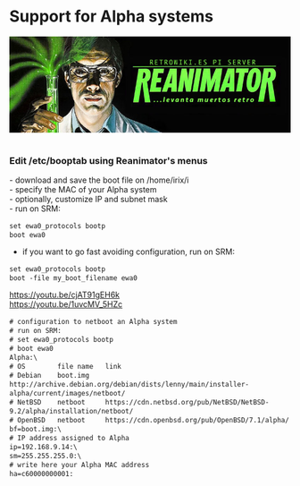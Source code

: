 # Support for Alpha systems
<img alt="REANIMATOR.jpg" src="REANIMATOR.jpg" align="middle"><br>
<br>
<h3>Edit /etc/booptab using Reanimator's menus</h3>
- download and save the boot file on /home/irix/i<br>
- specify the MAC of your Alpha system<br>
- optionally, customize IP and subnet mask<br>
- run on SRM:<br>

```
set ewa0_protocols bootp
boot ewa0
```
- if you want to go fast avoiding configuration, run on SRM:<br>

```
set ewa0_protocols bootp
boot -file my_boot_filename ewa0
```
https://youtu.be/cjAT91gEH6k<br>
https://youtu.be/1uvcMV_5HZc<br>

```
# configuration to netboot an Alpha system
# run on SRM:
# set ewa0_protocols bootp
# boot ewa0
Alpha:\
# OS		file name	link
# Debian	boot.img	http://archive.debian.org/debian/dists/lenny/main/installer-alpha/current/images/netboot/
# NetBSD	netboot		https://cdn.netbsd.org/pub/NetBSD/NetBSD-9.2/alpha/installation/netboot/
# OpenBSD	netboot		https://cdn.openbsd.org/pub/OpenBSD/7.1/alpha/
bf=boot.img:\
# IP address assigned to Alpha
ip=192.168.9.14:\
sm=255.255.255.0:\
# write here your Alpha MAC address
ha=c60000000001:
```

